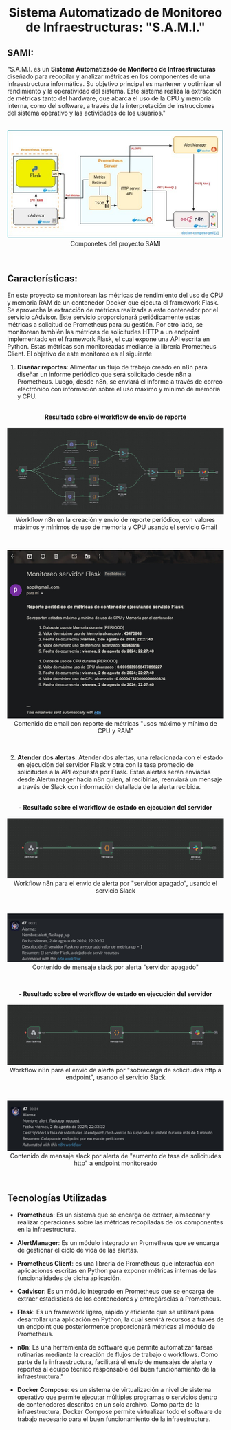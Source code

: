 <h1 align="center">Sistema Automatizado de Monitoreo de Infraestructuras: "S.A.M.I."</h1>

## SAMI:

"S.A.M.I. es un **Sistema Automatizado de Monitoreo de Infraestructuras** diseñado para recopilar y analizar métricas en los componentes de una infraestructura informática. Su objetivo principal es mantener y optimizar el rendimiento y la operatividad del sistema.
Este sistema realiza la extracción de métricas tanto del hardware, que abarca el uso de la CPU y memoria interna, como del software, a través de la interpretación de instrucciones del sistema operativo y las actividades de los usuarios."</br></br>

<p align="center">
  <img src="./documentos/img-readme/modulos-SAMI.jpg" alt="Componetes del proyecto" style="max-width: 100%" /></br>
  <span style="font-size: 13;">Componetes del proyecto SAMI</span>
  </p></br>

## Características:

En este proyecto se monitorean las métricas de rendimiento del uso de CPU y memoria RAM de un contenedor Docker que ejecuta el framework Flask. Se aprovecha la extracción de métricas realizada a este contenedor por el servicio cAdvisor. Este servicio proporcionará periódicamente estas métricas a solicitud de Prometheus para su gestión. Por otro lado, se monitorean también las métricas de solicitudes HTTP a un endpoint implementado en el framework Flask, el cual expone una API escrita en Python. Estas métricas son monitoreadas mediante la librería Prometheus Client. El objetivo de este monitoreo es el siguiente

1. **Diseñar reportes**: Alimentar un flujo de trabajo creado en n8n para diseñar un informe periódico que será solicitado desde n8n a Prometheus. Luego, desde n8n, se enviará el informe a través de correo electrónico con información sobre el uso máximo y mínimo de memoria y CPU.</br></br>

<p align="center">
<strong> Resultado sobre el workflow de envio de reporte</strong></br></br>
  <img src="./documentos/img-readme/mvp-sami-reporte.jpg" alt="Workflow n8n para la creación de reporte"/> </br>
  <span style="font-size: 13;">Workflow n8n en la creación y envío de reporte periódico, con valores máximos y mínimos de uso de memoria y CPU usando el servicio Gmail</span>
  </p></br>

<p align="center">
  <img src="./documentos/img-readme/email-reporte.jpg" alt="Contenido de email con reporte de métricas usos máximo y mínimo de CPU y RAM" /></br>
  <span style="font-size: 13;">Contenido de email con reporte de métricas "usos máximo y mínimo de CPU y RAM"</span></br>
  </p></br>

2. **Atender dos alertas**: Atender dos alertas, una relacionada con el estado en ejecución del servidor Flask y otra con la tasa promedio de solicitudes a la API expuesta por Flask. Estas alertas serán enviadas desde Alertmanager hacia n8n quien, al recibirlas, reenviará un mensaje a través de Slack con información detallada de la alerta recibida. </br></br>

  <p align="center">
  <strong> - Resultado sobre el workflow de estado en ejecución del servidor</strong></br></br>
    <img src="./documentos/img-readme/mvp-sami-alert-up.jpg" alt="Workflow n8n para el envio de alerta por servidor apagado, usando el servicio Slack" /> </br>
    <span style="font-size: 13;">Workflow n8n para el envio de alerta por "servidor apagado", usando el servicio Slack</span>
  </p></br>

 <p align="center">
  <img src="./documentos/img-readme/alert_flaskapp_up.jpg" alt="Contenido de mensaje slack por alerta servidor apagado"/></br>
  <span style="font-size: 13;">Contenido de mensaje slack por alerta "servidor apagado"</span>
  </p></br>

  <p align="center">
  <strong> - Resultado sobre el workflow de estado en ejecución del servidor</strong></br></br>
  <img src="./documentos/img-readme/mvp-sami-alert-http.jpg" alt="Contenido de mensaje slack por alerta desobrecarga de solicitudes http"  /></br>
  <span style="font-size: 13;">Workflow n8n para el envio de alerta por "sobrecarga de solicitudes http a endpoint", usando el servicio Slack</span>
  </p></br>

  <p align="center">
  <img src="./documentos/img-readme/alert_flaskapp_request.jpg" alt="Contenido de mensaje slack por aumento de tasa de solicitudes http a endpoint"  /></br>
  <span style="font-size: 13;">Contenido de mensaje slack por alerta de "aumento de tasa de solicitudes http" a endpoint monitoreado</span>
  </p></br>

## Tecnologías Utilizadas

- **Prometheus**: Es un sistema que se encarga de extraer, almacenar y realizar operaciones sobre las métricas recopiladas de los componentes en la infraestructura.

- **AlertManager**: Es un módulo integrado en Prometheus que se encarga de gestionar el ciclo de vida de las alertas.

- **Prometheus Client**: es una librería de Prometheus que interactúa con aplicaciones escritas en Python para exponer métricas internas de las funcionalidades de dicha aplicación.

- **Cadvisor**: Es un módulo integrado en Prometheus que se encarga de extraer estadísticas de los contenedores y entregárselas a Prometheus.

- **Flask**: Es un framework ligero, rápido y eficiente que se utilizará para desarrollar una aplicación en Python, la cual servirá recursos a través de un endpoint que posteriormente proporcionará métricas al módulo de Prometheus.

- **n8n**: Es una herramienta de software que permite automatizar tareas rutinarias mediante la creación de flujos de trabajo o workflows. Como parte de la infraestructura, facilitará el envío de mensajes de alerta y reportes al equipo técnico responsable del buen funcionamiento de la infraestructura."

- **Docker Compose**: es un sistema de virtualización a nivel de sistema operativo que permite ejecutar múltiples programas o servicios dentro de contenedores descritos en un solo archivo. Como parte de la infraestructura, Docker Compose permite virtualizar todo el software de trabajo necesario para el buen funcionamiento de la infraestructura.
